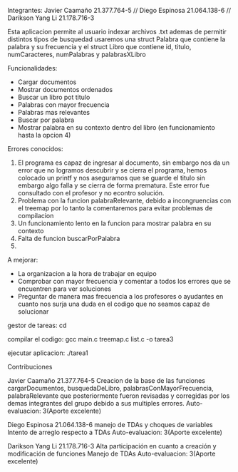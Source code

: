 Integrantes: Javier Caamaño 21.377.764-5 // Diego Espinosa 21.064.138-6 // Darikson Yang Li 	21.178.716-3

Esta aplicacion permite al usuario indexar archivos .txt ademas de permitir distintos tipos de  busquedad usaremos una struct Palabra que contiene la palabra y su frecuencia y el struct Libro que contiene id, titulo, numCaracteres, numPalabras y palabrasXLibro

Funcionalidades:
- Cargar documentos
- Mostrar documentos ordenados
- Buscar un libro pot titulo
- Palabras con mayor frecuencia
- Palabras mas relevantes
- Buscar por palabra
- Mostrar palabra en su contexto dentro del libro
(en funcionamiento hasta la opcion 4)

Errores conocidos:
1. El programa es capaz de ingresar al documento, sin embargo nos da un error que no logramos descubrir y se cierra el programa, hemos colocado un  printf y nos aseguramos que se guarde el titulo sin embargo algo falla y se cierra de forma prematura. Este error fue consultado con el profesor y no econtro solución.
2. Problema con la funcion palabraRelevante, debido a incongruencias con el treemap por lo tanto la comentaremos para evitar problemas de compilacion 
3. Un funcionamiento lento en la funcion para mostrar palabra en su contexto
4. Falta de funcion buscarPorPalabra
5. 

A mejorar:
- La organizacion a la hora de trabajar en equipo
- Comprobar con mayor frecuencia y comentar a todos los errores que se encuentren para ver soluciones
- Preguntar de manera mas frecuencia a los profesores o ayudantes en cuanto nos surja una duda en el codigo que no seamos capaz de solucionar

gestor de tareas:
cd <path al lugar donde se desea clonar>

compilar el codigo:
gcc main.c treemap.c list.c -o tarea3

ejecutar aplicacion:
./tarea1

Contribuciones

Javier Caamaño 21.377.764-5
Creacion de la base de las funciones cargarDocumentos, busquedaDeLibro, palabrasConMayorFrecuencia,
palabraRelevante que posteriormente fueron revisadas y corregidas por los demas 
integrantes del grupo debido a sus multiples errores.
Auto-evaluacion: 3(Aporte excelente)

Diego Espinosa 21.064.138-6
manejo de TDAs y choques de variables
Intento de arreglo respecto a TDAs
Auto-evaluacion: 3(Aporte excelente)

Darikson Yang Li 	21.178.716-3
Alta participación en cuanto a creación y modificación de funciones
Manejo de TDAs
Auto-evaluacion: 3(Aporte excelente)

